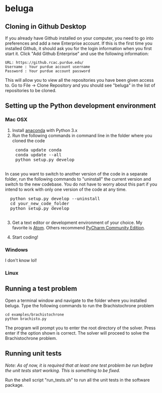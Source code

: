 # beluga

## Cloning in Github Desktop

If you already have Github installed on your computer, you need to go into preferences and add a new Enterprise account. If this is the first time you installed Github, it should ask you for the login information when you first start it. Click "Add Github Enterprise" and use the following information:

    URL: https://github.rcac.purdue.edu/
    Username : Your purdue account username
    Password : Your purdue account password

This will allow you to view all the repositories you have been given access to.
Go to File -> Clone Repository and you should see "beluga" in the list of repositories to be cloned.

## Setting up the Python development environment
### Mac OSX
  1. Install [anaconda](https://www.continuum.io/downloads/ "Download Anaconda") with Python 3.x
  2. Run the following commands in command line in the folder where you cloned the code
  <pre>
    conda update conda
    conda update --all
    python setup.py develop
  </pre>

  In case you want to switch to another version of the code in a separate folder, run the following commands to "uninstall" the current version and switch to the new codebase. You do not have to worry about this part if you intend to work with only one version of the code at any time.
  <pre>
  python setup.py develop --uninstall
  cd your_new_code_folder
  python setup.py develop
  </pre>


  3. Get a text editor or development environment of your choice. My favorite is [Atom](http://atom.io). Others recommend [PyCharm Community Edition](https://www.jetbrains.com/pycharm/download/).

  4. Start coding!

### Windows
I don't know lol!

### Linux

## Running a test problem

Open a terminal window and navigate to the folder where you installed beluga. Type the following commands to run the Brachistochrone problem

    cd examples/brachistochrone
    python brachisto.py

The program will prompt you to enter the root directory of the solver. Press enter if the option shown is correct. The solver will proceed to solve the Brachistochrone problem.

## Running unit tests

*Note: As of now, it is required that at least one test problem be run before the unit tests start working. This is something to be fixed.*

Run the shell script "run_tests.sh" to run all the unit tests in the software package.
